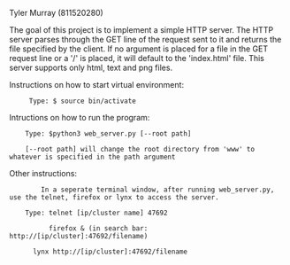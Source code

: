 Tyler Murray (811520280)

The goal of this project is to implement a simple HTTP server. The HTTP server parses through the GET line of the request sent
to it and returns the file specified by the client. If no argument is placed for a file in the GET request line or a '/' is
placed, it will default to the 'index.html' file. This server supports only html, text and png files. 


Instructions on how to start virtual environment:

	     Type: $ source bin/activate


Intructions on how to run the program:

	    Type: $python3 web_server.py [--root path]

	    [--root path] will change the root directory from 'www' to whatever is specified in the path argument

Other instructions:

            In a seperate terminal window, after running web_server.py, use the telnet, firefox or lynx to access the server.

	    Type: telnet [ip/cluster name] 47692

	    	  firefox & (in search bar: http://[ip/cluster]:47692/filename)

		  lynx http://[ip/cluster]:47692/filename




		